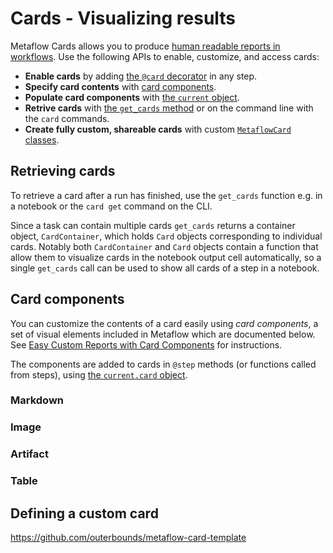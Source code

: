 # Cards - Visualizing results

<!-- WARNING: THIS FILE WAS AUTOGENERATED! DO NOT EDIT! Instead, edit the notebook w/the location & name as this file. -->

Metaflow Cards allows you to produce [human readable reports in workflows](metaflow/visualizing-results). Use the following APIs to enable, customize, and access cards:

 - **Enable cards** by adding [the `@card` decorator](api/decorators/card) in any step.
 - **Specify card contents** with [card components](#card-components).
 - **Populate card components** with [the `current` object](/api/current#card).
 - **Retrive cards** with [the `get_cards` method](#retrieving-cards) or on the command line with the `card` commands.
 - **Create fully custom, shareable cards** with custom [`MetaflowCard` classes](#defining-a-custom-card).

## Retrieving cards

To retrieve a card after a run has finished, use the `get_cards` function e.g. in a notebook or the `card get` command on the CLI.

Since a task can contain multiple cards `get_cards` returns a container object, `CardContainer`, which holds `Card` objects corresponding to individual cards. Notably both `CardContainer` and `Card` objects contain a function that allow them to visualize cards in the notebook output cell automatically, so a single `get_cards` call can be used to show all cards of a step in a notebook.


<DocSection type="function" name="get_cards" module="metaflow.cards" show_import="True" heading_level="3" link="https://github.com/Netflix/metaflow/tree/master/metaflow/plugins/cards/card_client.py#L198">
<SigArgSection>
<SigArg name="task" /><SigArg name="id" default="None" /><SigArg name="type" default="None" /><SigArg name="follow_resumed" default="True" />
</SigArgSection>
<Description summary="Get cards related to a `Task`." extended_summary="Note that `get_cards` resolves the cards contained by the task but it doesn't actually\nretrieve them from the datastore. Actual card contents are retrieved lazily either when\nthe card is rendered in a notebook to when you call `Card.get`. This means that\n`get_cards` is a fast call even when individual cards contain a lot of data." />
<ParamSection name="Parameters">
	<Parameter name="task" type="str or `Task`" desc="A `Task` object or pathspec `{flow_name}/{run_id}/{step_name}/{task_id}` that\nuniquely identifies a task." />
	<Parameter name="id" type="str (optional)" desc="The ID of card to retrieve if multiple cards are present." />
	<Parameter name="type" type="str (optional)" desc="The type of card to retrieve if multiple cards are present." />
	<Parameter name="follow_resumed" type="bool (optional)" desc="If the task has been resumed, then setting this flag will resolve the card for\nthe origin task. Defaults to True." />
</ParamSection>
<ParamSection name="Returns">
	<Parameter type="CardContainer" desc="A list-like object that holds `Card` objects." />
</ParamSection>
</DocSection>



<DocSection type="class" name="CardContainer" module="metaflow.cards" show_import="False" heading_level="3" link="https://github.com/Netflix/metaflow/tree/master/metaflow/plugins/cards/card_client.py#L119">
<SigArgSection>
<SigArg name="" />
</SigArgSection>
<Description summary="`CardContainer` is an immutable list-like object, returned by `get_cards`,\nwhich contains individual `Card`s." extended_summary="Notably, `CardContainer` contains a special\n`_repr_html_` function which renders cards automatically in an output\ncell of a notebook.\n\nThe following operations are supported:\n```\ncards = get_cards(MyTask)\n\n# retrive by index\nfirst_card = cards[0]\n\n# check length\nif len(cards) > 1:\n    print('many cards present!')\n\n# iteration\nlist_of_cards = list(cards)\n```" />

</DocSection>



<DocSection type="class" name="Card" module="metaflow.cards" show_import="False" heading_level="3" link="https://github.com/Netflix/metaflow/tree/master/metaflow/plugins/cards/card_client.py#L18">
<SigArgSection>
<SigArg name="" />
</SigArgSection>
<Description summary="`Card` represents an individual Metaflow Card, a single HTML file, produced by\nthe card `@card` decorator. `Card`s are contained by `CardContainer`, returned by\n`get_cards`." extended_summary="Note that the contents of the card, an HTML file, is retrieved lazily when you call\n`Card.get` for the first time or when the card is rendered in a notebook." />
<ParamSection name="Attributes">
	<Parameter name="id" desc="The ID of the card, if specified with `@card(id=ID)`." />
	<Parameter name="path" desc="The path of the card in the datastore which uniquely\nidentifies the card." />
</ParamSection>
</DocSection>



<DocSection type="method" name="Card.get" module="metaflow.cards" show_import="False" heading_level="4" link="https://github.com/Netflix/metaflow/tree/master/metaflow/plugins/cards/card_client.py#L56">
<SigArgSection>
<SigArg name="self" />
</SigArgSection>
<Description summary="Retrieves the HTML contents of the card from the\nMetaflow datastore." />
<ParamSection name="Returns">
	<Parameter type="str" desc="HTML contents of the card." />
</ParamSection>
</DocSection>



<DocSection type="method" name="Card.view" module="metaflow.cards" show_import="False" heading_level="4" link="https://github.com/Netflix/metaflow/tree/master/metaflow/plugins/cards/card_client.py#L89">
<SigArgSection>
<SigArg name="self" />
</SigArgSection>
<Description summary="Opens the card in a local web browser." extended_summary="This call uses Python's built-in [`webbrowser`](https://docs.python.org/3/library/webbrowser.html)\nmodule to open the card." />

</DocSection>


## Card components

You can customize the contents of a card easily using *card components*, a set of visual elements included in Metaflow which are documented below. See [Easy Custom Reports with Card Components](/metaflow/visualizing-results/easy-custom-reports-with-card-components) for instructions.

The components are added to cards in `@step` methods (or functions called from steps), using [the `current.card` object](/api/current#card).

### Markdown


<DocSection type="class" name="Markdown" module="metaflow.cards" show_import="True" heading_level="3" link="https://github.com/Netflix/metaflow/tree/master/metaflow/plugins/cards/card_modules/components.py#L401">
<SigArgSection>
<SigArg name="text" default="None" />
</SigArgSection>
<Description summary="A block of text formatted in Markdown." extended_summary="Example:\n```\ncurrent.card.append(\n    Markdown(&#34;# This is a header appended from `@step` code&#34;)\n)\n```" />
<ParamSection name="Parameters">
	<Parameter name="text" type="str" desc="Text formatted in Markdown." />
</ParamSection>
</DocSection>


### Image


<DocSection type="class" name="Image" module="metaflow.cards" show_import="True" heading_level="3" link="https://github.com/Netflix/metaflow/tree/master/metaflow/plugins/cards/card_modules/components.py#L156">
<SigArgSection>
<SigArg name="src" default="None" /><SigArg name="label" default="None" />
</SigArgSection>
<Description summary="An image." extended_summary="`Image`s can be created direcly from PNG/JPG/GIF `bytes`, `PIL.Image`s,\nor Matplotib figures. Note that the image data is embedded in the card,\nso no external files are required to show the image.\n\nExample: Create an `Image` from bytes:\n```\ncurrent.card.append(\n    Image(\n        requests.get(&#34;https://www.gif-vif.com/hacker-cat.gif&#34;).content,\n        &#34;Image From Bytes&#34;\n    ),\n)\n```\n\nExample: Create an `Image` from a Matplotlib figure\n```\nimport pandas as pd\nimport numpy as np\ncurrent.card.append(\n    Image.from_matplotlib(\n        pandas.DataFrame(\n            np.random.randint(0, 100, size=(15, 4)),\n            columns=list(&#34;ABCD&#34;),\n        ).plot()\n    )\n)\n```\n\nExample: Create an `Image` from a [PIL](https://pillow.readthedocs.io/) Image\n```\nfrom PIL import Image as PILImage\ncurrent.card.append(\n    Image.from_pil_image(\n        PILImage.fromarray(np.random.randn(1024, 768), &#34;RGB&#34;),\n        &#34;From PIL Image&#34;,\n    )\n)\n```" />
<ParamSection name="Parameters">
	<Parameter name="src" type="bytes" desc="The image data in `bytes`." />
	<Parameter name="label" type="str" desc="Optional label for the image." />
</ParamSection>
</DocSection>



<DocSection type="method" name="Image.from_matplotlib" module="metaflow.cards" show_import="False" heading_level="4" link="https://github.com/Netflix/metaflow/tree/master/metaflow/plugins/cards/card_modules/components.py#L305">

<Description summary="Create an `Image` from a Matplotlib plot.\n\nParameters\n----------\nplot : matplotlib.axes.Axes\n    a PIL axes (plot) object.\nlabel : str\n    Label for the image (optional)" />
</DocSection>



<DocSection type="method" name="Image.from_pil_image" module="metaflow.cards" show_import="False" heading_level="4" link="https://github.com/Netflix/metaflow/tree/master/metaflow/plugins/cards/card_modules/components.py#L257">

<Description summary="Create an `Image` from a PIL image.\n\nParameters\n----------\npilimage : PIL.Image\n    a PIL image object.\nlabel : str\n    Optional label for the image." />
</DocSection>


### Artifact


<DocSection type="class" name="Artifact" module="metaflow.cards" show_import="True" heading_level="3" link="https://github.com/Netflix/metaflow/tree/master/metaflow/plugins/cards/card_modules/components.py#L19">
<SigArgSection>
<SigArg name="artifact" /><SigArg name="name" default="None" /><SigArg name="compressed" default="True" />
</SigArgSection>
<Description summary="A pretty-printed version of any Python object." extended_summary="Large objects are truncated using Python's built-in [`reprlib`](https://docs.python.org/3/library/reprlib.html).\n\nExample:\n```\nfrom datetime import datetime\ncurrent.card.append(Artifact({'now': datetime.utcnow()))\n}\n```" />
<ParamSection name="Parameters">
	<Parameter name="artifact" type="object" desc="Any Python object." />
	<Parameter name="name" type="str" desc="Optional label for the object." />
	<Parameter name="compressed" type="bool" desc="Use a truncated representation (default: True)." />
</ParamSection>
</DocSection>


### Table


<DocSection type="class" name="Table" module="metaflow.cards" show_import="True" heading_level="3" link="https://github.com/Netflix/metaflow/tree/master/metaflow/plugins/cards/card_modules/components.py#L56">
<SigArgSection>
<SigArg name="data" default="[[]]" /><SigArg name="headers" default="[]" />
</SigArgSection>
<Description summary="A table." extended_summary="The contents of the table can be text or numerical data, a Pandas dataframe,\nor other card components: `Artifact`, `Image`, `Markdown` objects.\n\nExample: Text and artifacts\n```\nfrom metaflow.cards import Table, Artifact\ncurrent.card.append(\n    Table([\n        ['first row', Artifact({'a': 2})],\n        ['second row', Artifact(3)]\n    ])\n```\n\nExample: Table from a Pandas dataframe\n```\nfrom metaflow.cards import Table\nimport pandas as pd\nimport numpy as np\ncurrent.card.append(\n    Table.from_dataframe(\n        pandas.DataFrame(\n            np.random.randint(0, 100, size=(15, 4)),\n            columns=list(&#34;ABCD&#34;),\n        )\n    )\n)\n```" />
<ParamSection name="Parameters">
	<Parameter name="data" type="List[List[str|MetaflowCardComponent]]" desc="List (rows) of lists (columns). Each item can be a string or a `MetaflowCardComponent`." />
	<Parameter name="headers" type="List[str]" desc="Optional header row for the table." />
</ParamSection>
</DocSection>



<DocSection type="method" name="Table.from_dataframe" module="metaflow.cards" show_import="False" heading_level="4" link="https://github.com/Netflix/metaflow/tree/master/metaflow/plugins/cards/card_modules/components.py#L105">

<Description summary="Create a `Table` based on a Pandas dataframe.\n\nParameters\n----------\ndataframe : pandas.DataFrame\n    Pandas dataframe.\ntruncate : bool\n    Truncate large dataframe instead of showing all rows (default: True)." />
</DocSection>


## Defining a custom card

https://github.com/outerbounds/metaflow-card-template


<DocSection type="class" name="MetaflowCard" module="metaflow.cards" show_import="False" heading_level="3" link="https://github.com/Netflix/metaflow/tree/master/metaflow/plugins/cards/card_modules/card.py#L1">
<SigArgSection>
<SigArg name="options" default="{}" /><SigArg name="components" default="[]" /><SigArg name="graph" default="None" />
</SigArgSection>

<ParamSection name="Attributes">
	<Parameter name="type" />
</ParamSection>
</DocSection>



<DocSection type="method" name="MetaflowCard.render" module="metaflow.cards" show_import="False" heading_level="4" link="https://github.com/Netflix/metaflow/tree/master/metaflow/plugins/cards/card_modules/card.py#L19">
<SigArgSection>
<SigArg name="self" /><SigArg name="task" />
</SigArgSection>
<Description summary="`render` returns a string." />

</DocSection>

